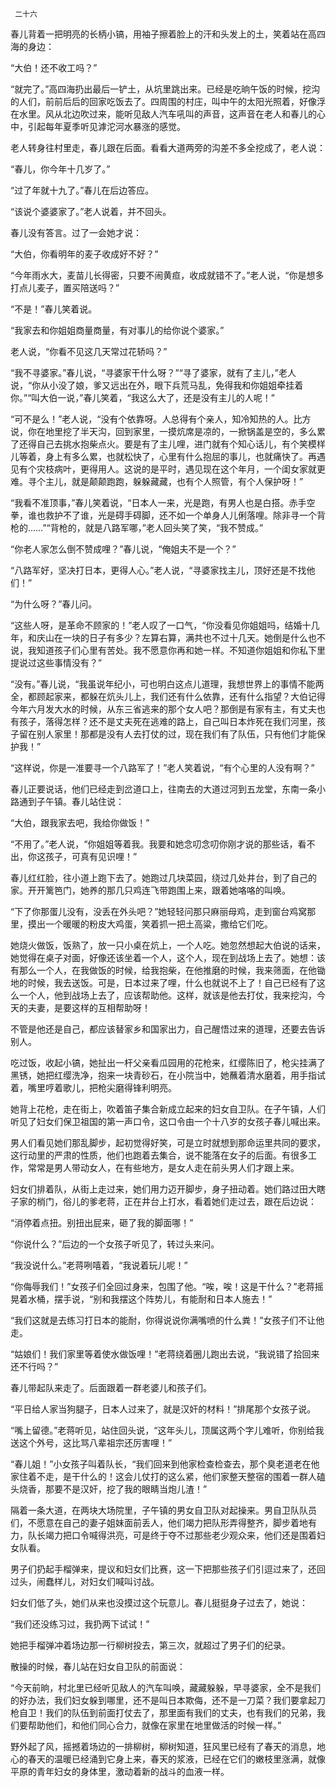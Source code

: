      二十六 

   春儿背着一把明亮的长柄小镐，用袖子擦着脸上的汗和头发上的土，笑着站在高四海的身边： 

   “大伯！还不收工吗？” 

   “就完了。”高四海扔出最后一铲土，从坑里跳出来。已经是吃晌午饭的时候，挖沟的人们，前前后后的回家吃饭去了。四周围的村庄，叫中午的太阳光照着，好像浮在水里。风从北边吹过来，能听见敌人汽车吼叫的声音，这声音在老人和春儿的心中，引起每年夏季听见滹沱河水暴涨的感觉。 

   老人转身往村里走，春儿跟在后面。看看大道两旁的沟差不多全挖成了，老人说： 

   “春儿，你今年十几岁了。” 

   “过了年就十九了。”春儿在后边答应。 

   “该说个婆婆家了。”老人说着，并不回头。 

   春儿没有答言。过了一会她才说： 

   “大伯，你看明年的麦子收成好不好？” 

   “今年雨水大，麦苗儿长得密，只要不闹黄疸，收成就错不了。”老人说，“你是想多打点儿麦子，置买陪送吗？” 

   “不是！”春儿笑着说。 

   “我家去和你姐姐商量商量，有对事儿的给你说个婆家。” 

   老人说，“你看不见这几天常过花轿吗？” 

   “我不寻婆家。”春儿说，“寻婆家干什么呀？”“寻了婆家，就有了主儿，”老人说，“你从小没了娘，爹又远出在外，眼下兵荒马乱，免得我和你姐姐牵挂着你。”“叫大伯一说，”春儿笑着，“我这么大了，还是没有主儿的人呢！” 

   “可不是么！”老人说，“没有个依靠呀。人总得有个亲人，知冷知热的人。比方说，你在地里挖了半天沟，回到家里，一摸炕席是凉的，一掀锅盖是空的，多么累了还得自己去挑水抱柴点火。要是有了主儿哩，进门就有个知心话儿，有个笑模样儿等着，身上有多么累，也就松快了，心里有什么抱屈的事儿，也就痛快了。再遇见有个灾枝病叶，更得用人。这说的是平时，遇见现在这个年月，一个闺女家就更难。寻个主儿，就是颠颠跑跑，躲躲藏藏，也有个人照管，有个人保护呀！” 

   “我看不准顶事，”春儿笑着说，“日本人一来，光是跑，有男人也是白搭。赤手空拳，谁也救护不了谁，光是碍手碍脚，还不如一个单身人儿俐落哩。除非寻一个背枪的……”“背枪的，就是八路军哪，”老人回头笑了笑，“我不赞成。” 

   “你老人家怎么倒不赞成哩？”春儿说，“俺姐夫不是一个？” 

   “八路军好，坚决打日本，更得人心。”老人说，“寻婆家找主儿，顶好还是不找他们！” 

   “为什么呀？”春儿问。 

   “这些人呀，是革命不顾家的！”老人叹了一口气，“你没看见你姐姐吗，结婚十几年，和庆山在一块的日子有多少？左算右算，满共也不过十几天。她倒是什么也不说，我知道孩子们心里有苦处。我不愿意你再和她一样。不知道你姐姐和你私下里提说过这些事情没有？” 

   “没有。”春儿说，“我虽说年纪小，可也明白这点儿道理，我想世界上的事情不能两全，都顾起家来，都躲在炕头儿上，我们还有什么依靠，还有什么指望？大伯记得今年六月发大水的时候，从东三省逃来的那个女人吧？那倒是有家有主，有丈夫也有孩子，落得怎样？还不是丈夫死在逃难的路上，自己叫日本炸死在我们河里，孩子留在别人家里！那都是没有人去打仗的过，现在我们有了队伍，只有他们才能保护我！” 

   “这样说，你是一准要寻一个八路军了！”老人笑着说，“有个心里的人没有啊？” 

   春儿正要说话，他们已经走到岔道口上，往南去的大道过河到五龙堂，东南一条小路通到子午镇。春儿站住说： 

   “大伯，跟我家去吧，我给你做饭！” 

   “不用了。”老人说，“你姐姐等着我。我要和她念叨念叨你刚才说的那些话，看不出，你这孩子，可真有见识哩！” 

   春儿红红脸，往小道上跑下去了。她跑过几块菜园，绕过几处井台，到了自己的家。开开篱笆门，她养的那几只鸡连飞带跑围上来，跟着她咯咯的叫唤。 

   “下了你那蛋儿没有，没丢在外头吧？”她轻轻问那只麻丽母鸡，走到窗台鸡窝那里，摸出一个暖暖的粉皮大鸡蛋，笑着抓一把土高粱，撒给它们吃。 

   她烧火做饭，饭熟了，放一只小桌在炕上，一个人吃。她忽然想起大伯说的话来，她觉得在桌子对面，好像还该坐着一个人，这个人，现在到战场上去了。她想：该有那么一个人，在我做饭的时候，给我抱柴，在他推磨的时候，我来筛面，在他锄地的时候，我去送饭。可是，日本过来了哩，什么也就说不上了！自己已经有了这么一个人，他到战场上去了，应该帮助他。这样，就该是他去打仗，我来挖沟，今天的夫妻，是要这样的互相帮助呀！ 

   不管是他还是自己，都应该替家乡和国家出力，自己醒悟过来的道理，还要去告诉别人。 

   吃过饭，收起小镐，她扯出一杆父亲看瓜园用的花枪来，红缨陈旧了，枪尖挂满了黑锈，她把红缨洗净，抱来一块青砂石，在小院当中，她蘸着清水磨着，用手指试着，嘴里哼着歌儿，把枪尖磨得锋利明亮。 

   她背上花枪，走在街上，吹着笛子集合新成立起来的妇女自卫队。在子午镇，人们听见了妇女们保卫祖国的第一声口令，这口令由一个十八岁的女孩子春儿喊出来。 

   男人们看见她们那乱脚步，起初觉得好笑，可是立时就想到那命运里共同的要求，这行动里的严肃的性质，他们也跑着去集合，说不能落在女子的后面。有很多工作，常常是男人带动女人，在有些地方，是女人走在前头男人们才跟上来。 

   妇女们排着队，从街上走过来，她们用力迈开脚步，身子扭动着。她们路过田大瞎子家的梢门，俗儿的爹老蒋，正在井台上打水，看着她们走过去，跟在后边说： 

   “消停着点扭。别扭出屁来，砸了我的脚面哪！” 

   “你说什么？”后边的一个女孩子听见了，转过头来问。 

   “我没说什么。”老蒋咧嘻着，“我说着玩儿呢！” 

   “你侮辱我们！”女孩子们全回过身来，包围了他。“唉，唉！这是干什么？”老蒋摇晃着水桶，摆手说，“别和我摆这个阵势儿，有能耐和日本人施去！” 

   “我们这就是去练习打日本的能耐，你得说说你满嘴喷的什么粪！”女孩子们不让他走。 

   “姑娘们！我们家里等着使水做饭哩！”老蒋绕着圈儿跑出去说，“我说错了拾回来还不行吗？” 

   春儿带起队来走了。后面跟着一群老婆儿和孩子们。 

   “平日给人家当狗腿子，日本人过来了，就是汉奸的材料！”排尾那个女孩子说。 

   “嘴上留德。”老蒋听见，站住回头说，“这年头儿，顶属这两个字儿难听，你别给我送这个外号，这比骂八辈祖宗还厉害哩！” 

   “春儿姐！”小女孩子叫着队长，“我们回来到他家检查检查去，那个臭老道老在他家住着不走，是干什么的！这会儿仗打的这么紧，他们家整天整宿的围着一群人磕头烧香，那要不是汉奸，挖了我的眼睛当炮儿渣！” 

   隔着一条大道，在两块大场院里，子午镇的男女自卫队对起操来。男自卫队队员们，不愿意在自己的妻子姐妹面前丢人，他们竭力把队形弄得整齐，脚步着地有力，队长竭力把口令喊得洪亮，可是终于夺不过那些老少观众来，他们还是围着妇女队看。 

   男子们扔起手榴弹来，提议和妇女们比赛，这一下把那些孩子们引逗过来了，还回过头，闹蠢样儿，对妇女们喊叫讨战。 

   妇女们低了头，她们从来也没摸过这个玩意儿。春儿挺挺身子过去了，她说： 

   “我们还没练习过，我扔两下试试！” 

   她把手榴弹冲着场边那一行柳树投去，第三次，就超过了男子们的纪录。 

   散操的时候，春儿站在妇女自卫队的前面说： 

   “今天前晌，村北里已经听见敌人的汽车叫唤，藏藏躲躲，早寻婆家，全不是我们的好办法，我们妇女躲到哪里，还不是叫日本欺侮，还不是一刀菜？我们要拿起刀枪自卫！我们的队伍到前面打仗去了，那里面有我们的丈夫，也有我们的兄弟，我们要帮助他们，和他们同心合力，就像在家里在地里做活的时候一样。” 

   野外起了风，摇撼着场边的一排柳树，柳树知道，狂风里已经有了春天的消息，地心的春天的温暖已经涌到它身上来，春天的浆液，已经在它们的嫩枝里涨满，就像平原的青年妇女的身体里，激动着新的战斗的血液一样。 

